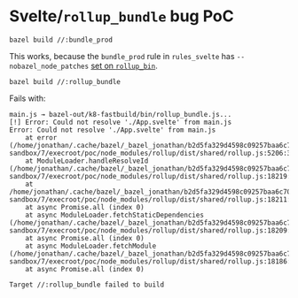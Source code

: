 # Svelte/`rollup_bundle` bug PoC

```
bazel build //:bundle_prod
```

This works, because the `bundle_prod` rule in `rules_svelte` has `--nobazel_node_patches` [set on `rollup_bin`](https://github.com/thelgevold/rules_svelte/blob/e2fad87744471fd202cfacba0fca2a145b22ae1e/internal/BUILD.bazel#L31-L33).

```
bazel build //:rollup_bundle
```

Fails with:

```
main.js → bazel-out/k8-fastbuild/bin/rollup_bundle.js...
[!] Error: Could not resolve './App.svelte' from main.js
Error: Could not resolve './App.svelte' from main.js
    at error (/home/jonathan/.cache/bazel/_bazel_jonathan/b2d5fa329d4598c09257baa6c707801a/sandbox/processwrapper-sandbox/7/execroot/poc/node_modules/rollup/dist/shared/rollup.js:5206:30)
    at ModuleLoader.handleResolveId (/home/jonathan/.cache/bazel/_bazel_jonathan/b2d5fa329d4598c09257baa6c707801a/sandbox/processwrapper-sandbox/7/execroot/poc/node_modules/rollup/dist/shared/rollup.js:18219:24)
    at /home/jonathan/.cache/bazel/_bazel_jonathan/b2d5fa329d4598c09257baa6c707801a/sandbox/processwrapper-sandbox/7/execroot/poc/node_modules/rollup/dist/shared/rollup.js:18211:22
    at async Promise.all (index 0)
    at async ModuleLoader.fetchStaticDependencies (/home/jonathan/.cache/bazel/_bazel_jonathan/b2d5fa329d4598c09257baa6c707801a/sandbox/processwrapper-sandbox/7/execroot/poc/node_modules/rollup/dist/shared/rollup.js:18209:34)
    at async Promise.all (index 0)
    at async ModuleLoader.fetchModule (/home/jonathan/.cache/bazel/_bazel_jonathan/b2d5fa329d4598c09257baa6c707801a/sandbox/processwrapper-sandbox/7/execroot/poc/node_modules/rollup/dist/shared/rollup.js:18186:9)
    at async Promise.all (index 0)

Target //:rollup_bundle failed to build
```
